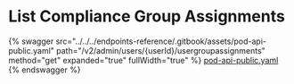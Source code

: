 # List Compliance Group Assignments

{% swagger src="../../../endpoints-reference/.gitbook/assets/pod-api-public.yaml" path="/v2/admin/users/{userId}/usergroupassignments" method="get" expanded="true" fullWidth="true" %}
[pod-api-public.yaml](../../../endpoints-reference/.gitbook/assets/pod-api-public.yaml)
{% endswagger %}

